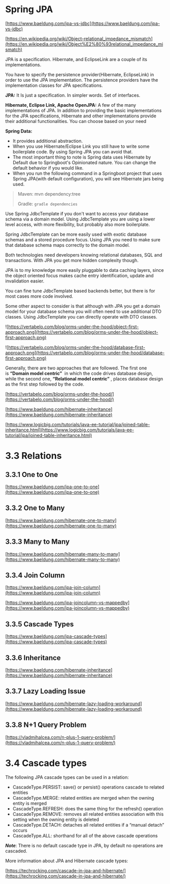 # Spring JPA

[https://www.baeldung.com/jpa-vs-jdbc](https://www.baeldung.com/jpa-vs-jdbc)

[https://en.wikipedia.org/wiki/Object–relational_impedance_mismatch](https://en.wikipedia.org/wiki/Object%E2%80%93relational_impedance_mismatch)

JPA is a specification. Hibernate, and EclipseLink are a couple of its implementations.

You have to specify the persistence provider(Hibernate, EclipseLink) in order to use the JPA implementation. The persistence providers have the implementation classes for JPA specifications.

**JPA:** It Is just a specification. In simpler words. Set of interfaces.

**Hibernate, Eclipse Link, Apache OpenJPA:** A few of the many implementations of JPA. In addition to providing the basic implementations for the JPA specifications, Hibernate and other implementations provide their additional functionalities. You can choose based on your need

**Spring Data:**

- It provides additional abstraction.
- When you use Hibernate/Eclipse Link you still have to write some boilerplate code. By using Spring JPA you can avoid that.
- The most important thing to note is Spring data uses Hibernate by Default due to Springboot's Opinionated nature. You can change the default behavior if you would like.
- When you run the following command in a Springboot project that uses Spring JPA(with default configuration), you will see Hibernate jars being used.

> Maven: mvn dependency:tree
> 
> 
> Gradle: `gradle dependencies`
> 

Use Spring JdbcTemplate if you don't want to access your database schema via a domain model. Using JdbcTemplate you are using a lower level access, with more flexibility, but probably also more boilerplate.

Spring JdbcTemplate can be more easily used with exotic database schemas and a stored procedure focus. Using JPA you need to make sure that database schema maps correctly to the domain model.

Both technologies need developers knowing relational databases, SQL and transactions. With JPA you get more hidden complexity though.

JPA is to my knowledge more easily pluggable to data caching layers, since the object oriented focus makes cache entry identification, update and invalidation easier.

You can fine tune JdbcTemplate based backends better, but there is for most cases more code involved.

Some other aspect to consider is that although with JPA you get a domain model for your database schema you will often need to use additional DTO classes. Using JdbcTemplate you can directly operate with DTO classes.

![https://vertabelo.com/blog/orms-under-the-hood/object-first-approach.png](https://vertabelo.com/blog/orms-under-the-hood/object-first-approach.png)

![https://vertabelo.com/blog/orms-under-the-hood/database-first-approach.png](https://vertabelo.com/blog/orms-under-the-hood/database-first-approach.png)

Generally, there are two approaches that are followed. The first one is **“Domain model centric”**
 in which the code drives database design, while the second one, **“Relational model centric”**
, places database design as the first step followed by the code.

[https://vertabelo.com/blog/orms-under-the-hood/](https://vertabelo.com/blog/orms-under-the-hood/)

[https://www.baeldung.com/hibernate-inheritance](https://www.baeldung.com/hibernate-inheritance)

[https://www.logicbig.com/tutorials/java-ee-tutorial/jpa/joined-table-inheritance.html](https://www.logicbig.com/tutorials/java-ee-tutorial/jpa/joined-table-inheritance.html)

# 3.3 Relations

## 3.3.1 One to One

[https://www.baeldung.com/jpa-one-to-one](https://www.baeldung.com/jpa-one-to-one)

## 3.3.2 One to Many

[https://www.baeldung.com/hibernate-one-to-many](https://www.baeldung.com/hibernate-one-to-many)

## 3.3.3 Many to Many

[https://www.baeldung.com/hibernate-many-to-many](https://www.baeldung.com/hibernate-many-to-many)

## 3.3.4 Join Column

[https://www.baeldung.com/jpa-join-column](https://www.baeldung.com/jpa-join-column)

[https://www.baeldung.com/jpa-joincolumn-vs-mappedby](https://www.baeldung.com/jpa-joincolumn-vs-mappedby)

## 3.3.5 Cascade Types

[https://www.baeldung.com/jpa-cascade-types](https://www.baeldung.com/jpa-cascade-types)

## 3.3.6 Inheritance

[https://www.baeldung.com/hibernate-inheritance](https://www.baeldung.com/hibernate-inheritance)

## 3.3.7 Lazy Loading Issue

[https://www.baeldung.com/hibernate-lazy-loading-workaround](https://www.baeldung.com/hibernate-lazy-loading-workaround)

## 3.3.8 N+1 Query Problem

[https://vladmihalcea.com/n-plus-1-query-problem/](https://vladmihalcea.com/n-plus-1-query-problem/)

# 3.4 Cascade types

The following JPA cascade types can be used in a relation:

- CascadeType.PERSIST: save() or persist() operations cascade to related entities
- CascadeType.MERGE: related entities are merged when the owning entity is merged
- CascadeType.REFRESH: does the same thing for the refresh() operation
- CascadeType.REMOVE: removes all related entities association with this setting when the owning entity is deleted
- CascadeType.DETACH: detaches all related entities if a “manual detach” occurs
- CascadeType.ALL: shorthand for all of the above cascade operations

***Note***: There is no default cascade type in JPA, by default no operations are cascaded.

More information about JPA and Hibernate cascade types:

[https://techrocking.com/cascade-in-jpa-and-hibernate/](https://techrocking.com/cascade-in-jpa-and-hibernate/)